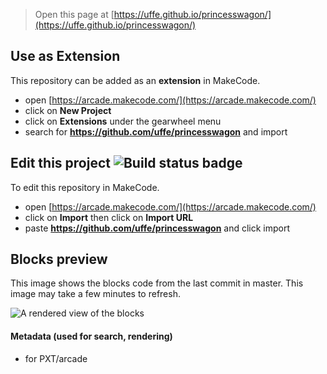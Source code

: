  


> Open this page at [https://uffe.github.io/princesswagon/](https://uffe.github.io/princesswagon/)

## Use as Extension

This repository can be added as an **extension** in MakeCode.

* open [https://arcade.makecode.com/](https://arcade.makecode.com/)
* click on **New Project**
* click on **Extensions** under the gearwheel menu
* search for **https://github.com/uffe/princesswagon** and import

## Edit this project ![Build status badge](https://github.com/uffe/princesswagon/workflows/MakeCode/badge.svg)

To edit this repository in MakeCode.

* open [https://arcade.makecode.com/](https://arcade.makecode.com/)
* click on **Import** then click on **Import URL**
* paste **https://github.com/uffe/princesswagon** and click import

## Blocks preview

This image shows the blocks code from the last commit in master.
This image may take a few minutes to refresh.

![A rendered view of the blocks](https://github.com/uffe/princesswagon/raw/master/.github/makecode/blocks.png)

#### Metadata (used for search, rendering)

* for PXT/arcade
<script src="https://makecode.com/gh-pages-embed.js"></script><script>makeCodeRender("{{ site.makecode.home_url }}", "{{ site.github.owner_name }}/{{ site.github.repository_name }}");</script>

